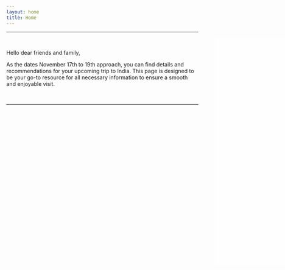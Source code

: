 ```yaml
---
layout: home
title: Home
---
```


<style>

  body::after {
  content: "";
  position: absolute;
  top: 150px;  /* Adjust as needed */
  left: 600px; /* Adjust as needed */
  width: 600px;  /* Set your desired width */
  height: 600px; /* Set your desired height */
  background-color: rgba(255, 255, 255, 0.6); /* Semi-transparent white */
  z-index: 2; /* Ensure it appears above the background image */
}
  body::before {
    content: "";
    position: absolute;
    top: 0;
    left: 0;
    width: 100%;
    height: 100%;
    background: url("img/PXL_20230913_035201957.jpg");
    background-size: cover;
    background-position: center;
    opacity: 0.4;
    z-index: -1; 
  }

 body {
    position: relative;
    min-height: 100vh;
 }
</style>

<!--
<style>
  body {
    background-image: url("img/PXL_20230913_035201957.jpg");
    background-size: cover;
    background-position: center;
    opacity: 0.5;
    z-index: -1;
  }
</style>


<img src="img/PXL_20230913_035201957.jpg" alt="Imke and Parichay" align="left" width="350" style="margin-right: 30px"/>

-->

--------
&nbsp;

Hello dear friends and family,

As the dates November 17th to 19th approach, you can find details and recommendations for your upcoming trip to India. This page is designed to be your go-to resource for all necessary information to ensure a smooth and enjoyable visit.

&nbsp;

-------------------------
&nbsp;
&nbsp;
&nbsp;
&nbsp;
